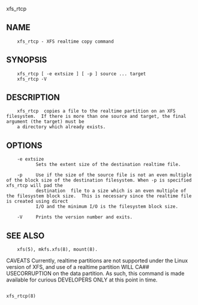   xfs_rtcp
 
## NAME
        xfs_rtcp - XFS realtime copy command
 
## SYNOPSIS
        xfs_rtcp [ -e extsize ] [ -p ] source ... target
        xfs_rtcp -V
 
## DESCRIPTION
        xfs_rtcp  copies a file to the realtime partition on an XFS filesystem.  If there is more than one source and target, the final argument (the target) must be
        a directory which already exists.
 
## OPTIONS
        -e extsize
               Sets the extent size of the destination realtime file.
 
        -p     Use if the size of the source file is not an even multiple of the block size of the destination filesystem. When -p is specified xfs_rtcp will pad the
               destination  file to a size which is an even multiple of the filesystem block size.  This is necessary since the realtime file is created using direct
               I/O and the minimum I/O is the filesystem block size.
 
        -V     Prints the version number and exits.
 
## SEE ALSO
        xfs(5), mkfs.xfs(8), mount(8).
 
 CAVEATS
        Currently, realtime partitions are not supported under the Linux version of XFS, and use of a realtime partition WILL CA## USECORRUPTION on the data partition.
        As such, this command is made available for curious DEVELOPERS ONLY at this point in time.
 
                                                                                                                                                          xfs_rtcp(8)
